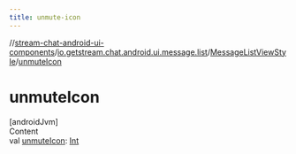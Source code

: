 ```yaml
---
title: unmute-icon
---
```

//[stream-chat-android-ui-components](../../../index.md)/[io.getstream.chat.android.ui.message.list](../index.md)/[MessageListViewStyle](index.md)/[unmuteIcon](unmuteIcon.md)



# unmuteIcon  
[androidJvm]  
Content  
val [unmuteIcon](unmuteIcon.md): [Int](https://kotlinlang.org/api/latest/jvm/stdlib/kotlin/-int/index.html)  



